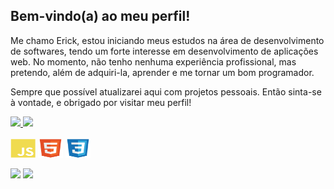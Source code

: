 ## Bem-vindo(a) ao meu perfil!

Me chamo Erick, estou iniciando meus estudos na área de desenvolvimento de softwares, tendo um forte interesse em desenvolvimento de aplicações web. No momento, não tenho nenhuma experiência profissional, mas pretendo, além de adquiri-la, aprender e me tornar um bom programador.

Sempre que possível atualizarei aqui com projetos pessoais. Então sinta-se à vontade, e obrigado por visitar meu perfil!

<div>
  <a href="https://github.com/ericklimagg">
    <img height="180em" src="https://github-readme-stats.vercel.app/api?username=ericklimagg&show_icons=true&theme=tokyonight&rand=1" />
  </a>
  <a href="https://github.com/ericklimagg">
    <img height="180em" src="https://github-readme-stats.vercel.app/api/top-langs/?username=ericklimagg&layout=compact&langs_count=6&theme=tokyonight&rand=1" />
  </a>
</div>

<div style="display: inline_block"><br>
  <img align="center" alt="Js" height="30" width="40" src="https://raw.githubusercontent.com/devicons/devicon/master/icons/javascript/javascript-plain.svg">
  <img align="center" alt="HTML" height="30" width="40" src="https://raw.githubusercontent.com/devicons/devicon/master/icons/html5/html5-original.svg">
  <img align="center" alt="CSS" height="30" width="40" src="https://raw.githubusercontent.com/devicons/devicon/master/icons/css3/css3-original.svg">
</div>

<br>

<div>
  <a href="https://instagram.com/ericklimagg" target="_blank"><img src="https://img.shields.io/badge/-Instagram-%23E4405F?style=for-the-badge&logo=instagram&logoColor=white" target="_blank"></a>
  <a href="mailto:erickrampi2005@gmail.com"><img src="https://img.shields.io/badge/-Gmail-%23333?style=for-the-badge&logo=gmail&logoColor=white" target="_blank"></a>
</div>
